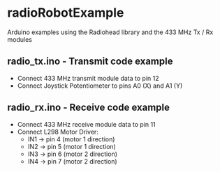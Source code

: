 # radioRobotExample
Arduino examples using the Radiohead library and the 433 MHz Tx / Rx modules

## radio_tx.ino - Transmit code example
* Connect 433 MHz transmit module data to pin 12
* Connect Joystick Potentiometer to pins A0 (X) and A1 (Y)

## radio_rx.ino - Receive code example
* Connect 433 MHz receive module data to pin 11
* Connect L298 Motor Driver:
  * IN1 -> pin 4 (motor 1 direction)
  * IN2 -> pin 5 (motor 1 direction)
  * IN3 -> pin 6 (motor 2 direction)
  * IN4 -> pin 7 (motor 2 direction)
